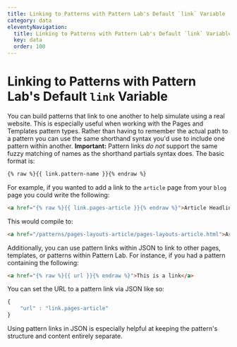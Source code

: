 ```yaml
---
title: Linking to Patterns with Pattern Lab's Default `link` Variable
category: data
eleventyNavigation:
  title: Linking to Patterns with Pattern Lab's Default `link` Variable
  key: data
  order: 100
---
```


# Linking to Patterns with Pattern Lab's Default `link` Variable

You can build patterns that link to one another to help simulate using a real website. This is especially useful when working with the Pages and Templates pattern types. Rather than having to remember the actual path to a pattern you can use the same shorthand syntax you'd use to include one pattern within another. **Important:** Pattern links _do not_ support the same fuzzy matching of names as the shorthand partials syntax does. The basic format is:

```html
{% raw %}{{ link.pattern-name }}{% endraw %}
```

For example, if you wanted to add a link to the `article` page from your `blog` page you could write the following:

```html
<a href="{% raw %}{{ link.pages-article }}{% endraw %}">Article Headline</a>
```

This would compile to:

```html
<a href="/patterns/pages-layouts-article/pages-layouts-article.html">Article Headline</a>
```

Additionally, you can use pattern links within JSON to link to other pages, templates, or patterns within Pattern Lab. For instance, if you had a pattern containing the following:

```html
<a href="{% raw %}{{ url }}{% endraw %}">This is a link</a>
```

You can set the URL to a pattern link via JSON like so:

```javascript
{
    "url" : "link.pages-article"
}
```

Using pattern links in JSON is especially helpful at keeping the pattern's structure and content entirely separate.
